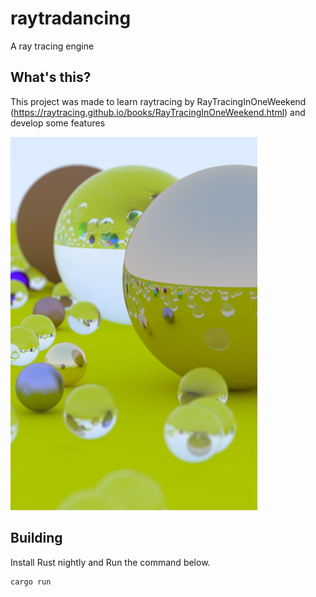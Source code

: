 # raytradancing

A ray tracing engine

## What's this?

This project was made to learn raytracing by RayTracingInOneWeekend (https://raytracing.github.io/books/RayTracingInOneWeekend.html) and develop some features  
  
![alt text](./spheres.png)

## Building

Install Rust nightly and Run the command below.

```
cargo run
```
